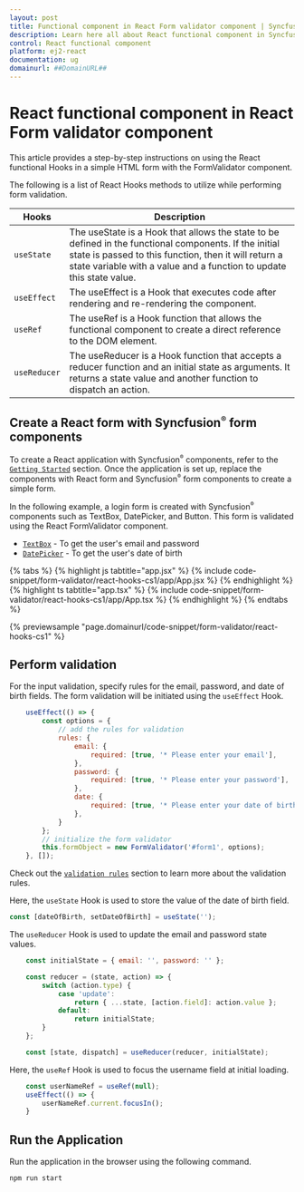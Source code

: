 ```yaml
---
layout: post
title: Functional component in React Form validator component | Syncfusion
description: Learn here all about React functional component in Syncfusion React Form validator component of Syncfusion Essential JS 2 and more.
control: React functional component 
platform: ej2-react
documentation: ug
domainurl: ##DomainURL##
---
```


# React functional component in React Form validator component

This article provides a step-by-step instructions on using the React functional Hooks in a simple HTML form with the FormValidator component.

The following is a list of React Hooks methods to utilize while performing form validation.

| Hooks | Description |
| ------------- | ------------- |
| `useState` | The useState is a Hook that allows the state to be defined in the functional components. If the initial state is passed to this function, then it will return a state variable with a value and a function to update this state value. |
| `useEffect` | The useEffect is a Hook that executes code after rendering and re-rendering the component. |
| `useRef` | The useRef is a Hook function that allows the functional component to create a direct reference to the DOM element. |
| `useReducer` | The useReducer is a Hook function that accepts a reducer function and an initial state as arguments. It returns a state value and another function to dispatch an action. |

## Create a React form with Syncfusion<sup style="font-size:70%">&reg;</sup> form components

To create a React application with Syncfusion<sup style="font-size:70%">&reg;</sup> components, refer to the [`Getting Started`](https://ej2.syncfusion.com/react/documentation/getting-started/quick-start/#create-the-react-application) section. Once the application is set up, replace the components with React form and Syncfusion<sup style="font-size:70%">&reg;</sup> form components to create a simple form.

In the following example, a login form is created with Syncfusion<sup style="font-size:70%">&reg;</sup> components such as TextBox, DatePicker, and Button. This form is validated using the React FormValidator component.

* [`TextBox`](https://ej2.syncfusion.com/react/documentation/textbox/getting-started/) - To get the user's email and password
* [`DatePicker`](https://ej2.syncfusion.com/react/documentation/datepicker/getting-started/) - To get the user's date of birth

{% tabs %}
{% highlight js tabtitle="app.jsx" %}
{% include code-snippet/form-validator/react-hooks-cs1/app/App.jsx %}
{% endhighlight %}
{% highlight ts tabtitle="app.tsx" %}
{% include code-snippet/form-validator/react-hooks-cs1/app/App.tsx %}
{% endhighlight %}
{% endtabs %}

 {% previewsample "page.domainurl/code-snippet/form-validator/react-hooks-cs1" %}

## Perform validation

For the input validation, specify rules for the email, password, and date of birth fields. The form validation will be initiated using the `useEffect` Hook.

```javascript
    useEffect(() => {
        const options = {
            // add the rules for validation
            rules: {
                email: {
                    required: [true, '* Please enter your email'],
                },
                password: {
                    required: [true, '* Please enter your password'],
                },
                date: {
                    required: [true, '* Please enter your date of birth'],
                },
            }
        };
        // initialize the form validator
        this.formObject = new FormValidator('#form1', options);
    }, []);
```

Check out the [`validation rules`](https://ej2.syncfusion.com/react/documentation/form-validator/validation-rules/#validation-rules) section to learn more about the validation rules.

Here, the `useState` Hook is used to store the value of the date of birth field.

```javascript
const [dateOfBirth, setDateOfBirth] = useState('');
```

The `useReducer` Hook is used to update the email and password state values.

```javascript
    const initialState = { email: '', password: '' };

    const reducer = (state, action) => {
        switch (action.type) {
            case 'update':
                return { ...state, [action.field]: action.value };
            default:
                return initialState;
        }
    };

    const [state, dispatch] = useReducer(reducer, initialState);
```

Here, the `useRef` Hook is used to focus the username field at initial loading.

```javascript
    const userNameRef = useRef(null);
    useEffect(() => {
        userNameRef.current.focusIn();
    }
```

## Run the Application

Run the application in the browser using the following command.

```
npm run start
```
